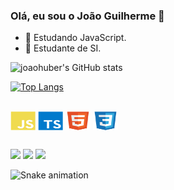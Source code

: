 ### Olá, eu sou o João Guilherme 👋

- 🌱 Estudando JavaScript.
- 🌱 Estudante de SI.

![joaohuber's GitHub stats](https://github-readme-stats.vercel.app/api?username=joaohuber&show_icons=true&theme=radical)

[![Top Langs](https://github-readme-stats.vercel.app/api/top-langs/?username=joaohuber&layout=compact&theme=radical)](https://github.com/joaohuber/github-readme-stats)

<div style="display: inline_block"><br>
  <img align="center" alt="Rafa-Js" height="30" width="40" src="https://raw.githubusercontent.com/devicons/devicon/master/icons/javascript/javascript-plain.svg">
  <img align="center" alt="Rafa-Ts" height="30" width="40" src="https://raw.githubusercontent.com/devicons/devicon/master/icons/typescript/typescript-plain.svg">
  <img align="center" alt="Rafa-HTML" height="30" width="40" src="https://raw.githubusercontent.com/devicons/devicon/master/icons/html5/html5-original.svg">
  <img align="center" alt="Rafa-CSS" height="30" width="40" src="https://raw.githubusercontent.com/devicons/devicon/master/icons/css3/css3-original.svg">
 
   ##
 
<div> 
  <a href="https://instagram.com/joao.huber" target="_blank"><img src="https://img.shields.io/badge/-Instagram-%23E4405F?style=for-the-badge&logo=instagram&logoColor=white" target="_blank"></a>
  <a href = "mailto:jghuberaz@gmail.com"><img src="https://img.shields.io/badge/-Gmail-%23333?style=for-the-badge&logo=gmail&logoColor=white" target="_blank"></a>
  <a href="https://www.linkedin.com/in/joaohuber/" target="_blank"><img src="https://img.shields.io/badge/-LinkedIn-%230077B5?style=for-the-badge&logo=linkedin&logoColor=white" target="_blank"></a> 
  
</div> 
  
![Snake animation](https://github.com/joaohuber/joaohuber/blob/output/github-contribution-grid-snake.svg)
